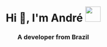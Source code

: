 <h1 align="center">Hi 👋, I'm André <img height="40" src="https://emoji.gg/assets/emoji/7333-parrotdance.gif"></h1>
<h3 align="center">A developer from Brazil</h3>

